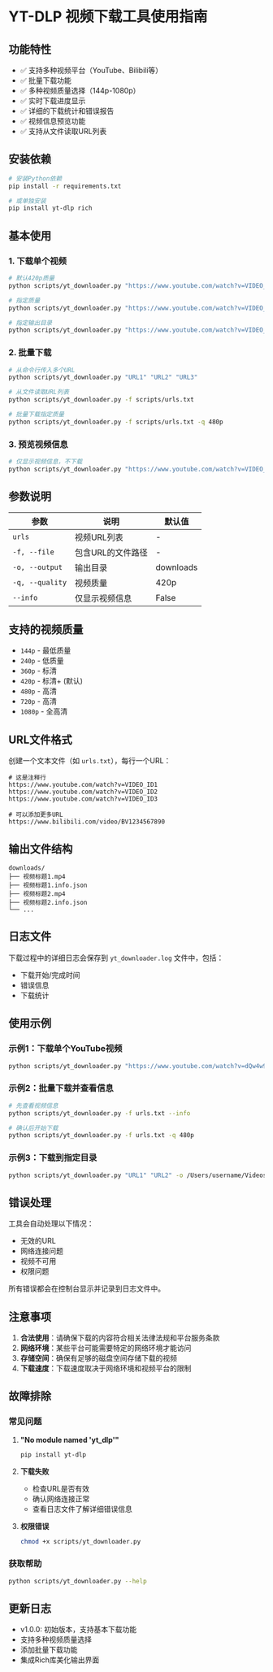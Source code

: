 # YT-DLP 视频下载工具使用指南

## 功能特性

- ✅ 支持多种视频平台（YouTube、Bilibili等）
- ✅ 批量下载功能
- ✅ 多种视频质量选择（144p-1080p）
- ✅ 实时下载进度显示
- ✅ 详细的下载统计和错误报告
- ✅ 视频信息预览功能
- ✅ 支持从文件读取URL列表

## 安装依赖

```bash
# 安装Python依赖
pip install -r requirements.txt

# 或单独安装
pip install yt-dlp rich
```

## 基本使用

### 1. 下载单个视频

```bash
# 默认420p质量
python scripts/yt_downloader.py "https://www.youtube.com/watch?v=VIDEO_ID"

# 指定质量
python scripts/yt_downloader.py "https://www.youtube.com/watch?v=VIDEO_ID" -q 720p

# 指定输出目录
python scripts/yt_downloader.py "https://www.youtube.com/watch?v=VIDEO_ID" -o /path/to/downloads
```

### 2. 批量下载

```bash
# 从命令行传入多个URL
python scripts/yt_downloader.py "URL1" "URL2" "URL3"

# 从文件读取URL列表
python scripts/yt_downloader.py -f scripts/urls.txt

# 批量下载指定质量
python scripts/yt_downloader.py -f scripts/urls.txt -q 480p
```

### 3. 预览视频信息

```bash
# 仅显示视频信息，不下载
python scripts/yt_downloader.py "https://www.youtube.com/watch?v=VIDEO_ID" --info
```

## 参数说明

| 参数 | 说明 | 默认值 |
|------|------|--------|
| `urls` | 视频URL列表 | - |
| `-f, --file` | 包含URL的文件路径 | - |
| `-o, --output` | 输出目录 | downloads |
| `-q, --quality` | 视频质量 | 420p |
| `--info` | 仅显示视频信息 | False |

## 支持的视频质量

- `144p` - 最低质量
- `240p` - 低质量
- `360p` - 标清
- `420p` - 标清+ (默认)
- `480p` - 高清
- `720p` - 高清
- `1080p` - 全高清

## URL文件格式

创建一个文本文件（如 `urls.txt`），每行一个URL：

```
# 这是注释行
https://www.youtube.com/watch?v=VIDEO_ID1
https://www.youtube.com/watch?v=VIDEO_ID2
https://www.youtube.com/watch?v=VIDEO_ID3

# 可以添加更多URL
https://www.bilibili.com/video/BV1234567890
```

## 输出文件结构

```
downloads/
├── 视频标题1.mp4
├── 视频标题1.info.json
├── 视频标题2.mp4
├── 视频标题2.info.json
└── ...
```

## 日志文件

下载过程中的详细日志会保存到 `yt_downloader.log` 文件中，包括：
- 下载开始/完成时间
- 错误信息
- 下载统计

## 使用示例

### 示例1：下载单个YouTube视频

```bash
python scripts/yt_downloader.py "https://www.youtube.com/watch?v=dQw4w9WgXcQ" -q 720p -o ./my_videos
```

### 示例2：批量下载并查看信息

```bash
# 先查看视频信息
python scripts/yt_downloader.py -f urls.txt --info

# 确认后开始下载
python scripts/yt_downloader.py -f urls.txt -q 480p
```

### 示例3：下载到指定目录

```bash
python scripts/yt_downloader.py "URL1" "URL2" -o /Users/username/Videos -q 720p
```

## 错误处理

工具会自动处理以下情况：
- 无效的URL
- 网络连接问题
- 视频不可用
- 权限问题

所有错误都会在控制台显示并记录到日志文件中。

## 注意事项

1. **合法使用**：请确保下载的内容符合相关法律法规和平台服务条款
2. **网络环境**：某些平台可能需要特定的网络环境才能访问
3. **存储空间**：确保有足够的磁盘空间存储下载的视频
4. **下载速度**：下载速度取决于网络环境和视频平台的限制

## 故障排除

### 常见问题

1. **"No module named 'yt_dlp'"**
   ```bash
   pip install yt-dlp
   ```

2. **下载失败**
   - 检查URL是否有效
   - 确认网络连接正常
   - 查看日志文件了解详细错误信息

3. **权限错误**
   ```bash
   chmod +x scripts/yt_downloader.py
   ```

### 获取帮助

```bash
python scripts/yt_downloader.py --help
```

## 更新日志

- v1.0.0: 初始版本，支持基本下载功能
- 支持多种视频质量选择
- 添加批量下载功能
- 集成Rich库美化输出界面